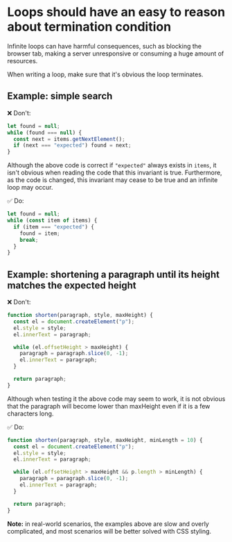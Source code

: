# Loops should have an easy to reason about termination condition

Infinite loops can have harmful consequences, such as blocking the browser tab,
making a server unresponsive or consuming a huge amount of resources.

When writing a loop, make sure that it's obvious the loop terminates.

## Example: simple search

❌ Don't:

```js
let found = null;
while (found === null) {
  const next = items.getNextElement();
  if (next === "expected") found = next;
}
```

Although the above code is correct if `"expected"` always exists in `items`, it
isn't obvious when reading the code that this invariant is true. Furthermore, as
the code is changed, this invariant may cease to be true and an infinite loop
may occur.

✅ Do:

```js
let found = null;
while (const item of items) {
  if (item === "expected") {
    found = item;
    break;
  }
}
```

## Example: shortening a paragraph until its height matches the expected height

❌ Don't:

```js
function shorten(paragraph, style, maxHeight) {
  const el = document.createElement("p");
  el.style = style;
  el.innerText = paragraph;

  while (el.offsetHeight > maxHeight) {
    paragraph = paragraph.slice(0, -1);
    el.innerText = paragraph;
  }

  return paragraph;
}
```

Although when testing it the above code may seem to work, it is not obvious that the paragraph will become lower than maxHeight even if it is a few characters long.

✅ Do:

```js
function shorten(paragraph, style, maxHeight, minLength = 10) {
  const el = document.createElement("p");
  el.style = style;
  el.innerText = paragraph;

  while (el.offsetHeight > maxHeight && p.length > minLength) {
    paragraph = paragraph.slice(0, -1);
    el.innerText = paragraph;
  }

  return paragraph;
}
```

**Note:** in real-world scenarios, the examples above are slow and overly complicated, and most scenarios will be better solved with CSS styling.